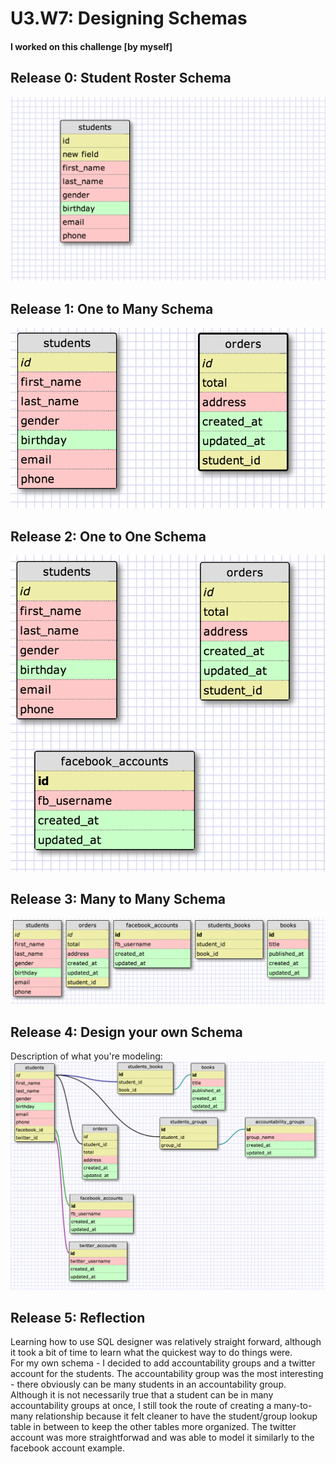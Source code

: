 # U3.W7: Designing Schemas


#### I worked on this challenge [by myself]


## Release 0: Student Roster Schema
<!-- display your image inline here -->
<img src="../imgs/0_schema.png" />

## Release 1: One to Many Schema
<!-- display your image inline here -->
<img src="../imgs/1_schema.png" />

## Release 2: One to One Schema
<!-- display your image inline here -->
<img src="../imgs/2_schema.png" />

## Release 3: Many to Many Schema
<!-- display your image inline here -->
<img src="../imgs/3_schema.png" />

## Release 4: Design your own Schema
Description of what you're modeling: 
<img src="../imgs/4_schema.png" />

<!-- display your one-to-one image inline here -->
<!-- display your many-to-many image inline here -->

## Release 5: Reflection
Learning how to use SQL designer was relatively straight forward, although it took a bit of time to learn what the quickest way to do things were.  
For my own schema - I decided to add accountability groups and a twitter account for the students.  The accountability group was the most interesting - there obviously can be many students in an accountability group.  Although it is not
necessarily true that a student can be in many accountability groups at once, 
I still took the route of creating a many-to-many relationship because it felt
cleaner to have the student/group lookup table in between to keep the other tables more organized.  The twitter account was more straightforwad and was
able to model it similarly to the facebook account example.

